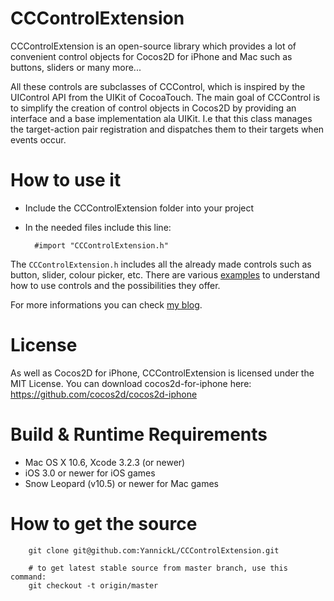 CCControlExtension
=================
CCControlExtension is an open-source library which provides a lot of convenient control objects for Cocos2D for iPhone and Mac such as buttons, sliders or many more...

All these controls are subclasses of CCControl, which is inspired by the UIControl API from the UIKit of CocoaTouch. The main goal of CCControl is to simplify the creation of control objects in Cocos2D by providing an interface and a base implementation ala UIKit. I.e that this class manages the target-action pair registration and dispatches them to their targets when events occur.

How to use it
====================
- Include the CCControlExtension folder into your project
- In the needed files include this line:

        #import "CCControlExtension.h"

The `CCControlExtension.h` includes all the already made controls such as button, slider, colour picker, etc.
There are various [examples][] to understand how to use controls and the possibilities they offer.

For more informations you can check [my blog][].
  
License
====================
As well as Cocos2D for iPhone, CCControlExtension is licensed under the MIT License. 
You can download cocos2d-for-iphone here: https://github.com/cocos2d/cocos2d-iphone

Build & Runtime Requirements
====================

  * Mac OS X 10.6, Xcode 3.2.3 (or newer)
  * iOS 3.0 or newer for iOS games
  * Snow Leopard (v10.5) or newer for Mac games

How to get the source
===================== 

```
    git clone git@github.com:YannickL/CCControlExtension.git

    # to get latest stable source from master branch, use this command:
    git checkout -t origin/master
```

[my blog]: http://yannickloriot.com/2011/08/create-a-control-object-with-cocos2d-for-iphone/
[examples]: https://github.com/YannickL/CCControlExtension/tree/master/CCControlExamples

